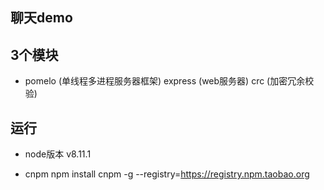 ## 聊天demo

## 3个模块
*	pomelo   (单线程多进程服务器框架)
	express  (web服务器)
	crc      (加密冗余校验)

## 运行
*	node版本
v8.11.1

* cnpm
npm install cnpm -g --registry=https://registry.npm.taobao.org

